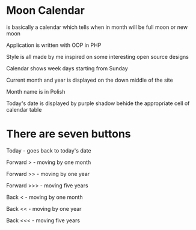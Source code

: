 # Moon Calendar 
is basically a calendar which tells when in month will be full moon or new moon

Application is written with OOP in PHP

Style is all made by me inspired on some interesting open source designs

Calendar shows week days starting from Sunday

Current month and year is displayed on the down middle of the site

Month name is in Polish

Today's date is displayed by purple shadow behide the appropriate cell of calendar table

# There are seven buttons

Today - goes back to today's date

Forward > - moving by one month

Forward >> - moving by one year

Forward >>> - moving five years

Back < - moving by one month

Back << - moving by one year

Back <<< - moving five years
